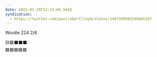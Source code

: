 ```yaml
---
date: 2022-01-29T12:14:04.564Z
syndication:
  - https://twitter.com/paulrobertlloyd/status/1487399505540665347
---
```

Wordle 224 2/6

🟨🟩⬛⬛⬛  
🟩🟩🟩🟩🟩
